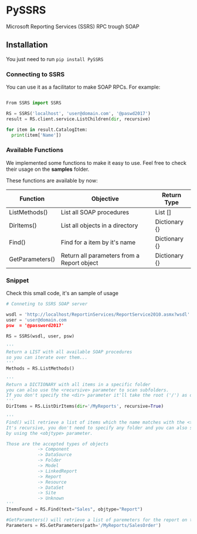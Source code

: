 # PySSRS
Microsoft Reporting Services (SSRS) RPC trough SOAP

## Installation
You just need to run ```pip install PySSRS```

### Connecting to SSRS
You can use it as a facilitator to make SOAP RPCs.
For example:
```python

From SSRS import SSRS

RS = SSRS('localhost', 'user@domain.com', '@paswd2017')
result = RS.client.service.ListChildren(dir, recursive)

for item in result.CatalogItem:
  print(item['Name'])
```

### Available Functions
We implemented some functions to make it easy to use. Feel free to check their usage on the  **samples** folder.

These functions are available by now:

Function      | Objective                      | Return Type
--------------|--------------------------------|------------
ListMethods() | List all SOAP procedures | List []
DirItems() | List all objects in a directory | Dictionary {}
Find() | Find for a item by it's name | Dictionary {}
GetParameters() | Return all parameters from a Report object | Dictionary {}

### Snippet

Check this small code, it's an sample of usage

```python
# Conneting to SSRS SOAP server

wsdl = 'http://localhost/ReportinServices/ReportService2010.asmx?wsdl'
user = 'user@domain.com
psw  = '@password2017'

RS = SSRS(wsdl, user, psw)

'''
Return a LIST with all available SOAP procedures
so you can iterate over them...
'''
Methods = RS.ListMethods()

'''
Return a DICTIONARY with all items in a specific folder
you can also use the <recursive> parameter to scan subfolders.
If you don't specify the <dir> parameter it'll take the root ('/') as default
'''
DirItems = RS.ListDirItems(dir='/MyReports', recursive=True)

'''
Find() will retrieve a list of items which the name matches with the <text> parameter.
It's recursive, you don't need to specify any folder and you can also specify the object type that you want
by using the <objtype> parameter.

Those are the accepted types of objects
            -> Component 
            -> DataSource 
            -> Folder
            -> Model
            -> LinkedReport
            -> Report
            -> Resource
            -> DataSet
            -> Site
            -> Unknown
'''
ItemsFound = RS.Find(text="Sales", objtype="Report")

#GetParameters() will retrieve a list of paremeters for the report on the specific path
Parameters = RS.GetParameters(path='/MyReports/SalesOrder')
```

